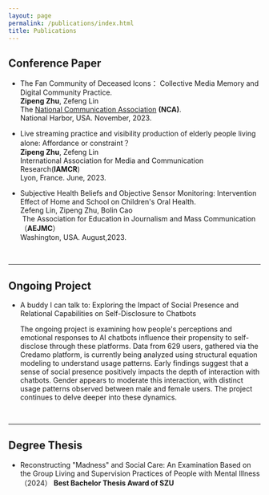 ```yaml
---
layout: page
permalink: /publications/index.html
title: Publications
---
```



## Conference Paper

- The Fan Community of Deceased Icons： Collective Media Memory and Digital Community Practice.<br>**Zipeng Zhu**, Zefeng Lin <br>The [National Communication Association](https://www.natcom.org/) **(NCA)**.<br>National Harbor, USA. November, 2023.<br>

- Live streaming practice and visibility production of elderly people living alone: Affordance or constraint？<br>**Zipeng Zhu**, Zefeng Lin<br>International Association for Media and Communication Research(**IAMCR**)<br>Lyon, France. June, 2023.<br>

- Subjective Health Beliefs and Objective Sensor Monitoring: Intervention Effect of Home and School on Children's Oral Health.<br>Zefeng Lin, Zipeng Zhu, Bolin Cao<br> The Association for Education in Journalism and Mass Communication（**AEJMC**）<br>Washington, USA. August,2023.

  <br>

---

## Ongoing Project

- A buddy I can talk to: Exploring the Impact of Social Presence and Relational Capabilities on Self-Disclosure to Chatbots 

  The ongoing project is examining how people's perceptions and emotional responses to AI chatbots influence their propensity to self-disclose through these platforms. Data from 629 users, gathered via the Credamo platform, is currently being analyzed using structural equation modeling to understand usage patterns. Early findings suggest that a sense of social presence positively impacts the depth of interaction with chatbots. Gender appears to moderate this interaction, with distinct usage patterns observed between male and female users. The project continues to delve deeper into these dynamics.


<br>

---

## Degree Thesis

- Reconstructing "Madness" and Social Care: An Examination Based on the Group Living and Supervision Practices of People with Mental Illness （2024）
 **Best Bachelor Thesis Award of SZU** 

  <br>

